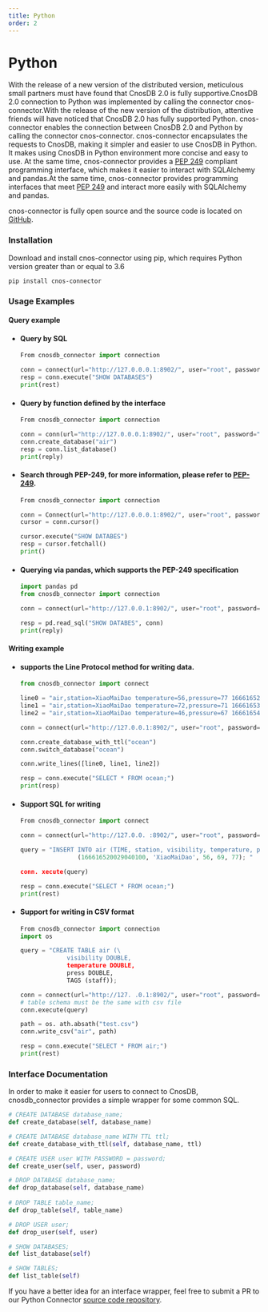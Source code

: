 ```yaml
---
title: Python
order: 2
---
```


# Python

With the release of a new version of the distributed version, meticulous small partners must have found that CnosDB 2.0 is fully supportive.CnosDB 2.0 connection to Python was implemented by calling the connector cnos-connector.With the release of the new version of the distribution, attentive friends will have noticed that CnosDB 2.0 has fully supported Python. cnos-connector enables the connection between CnosDB 2.0 and Python by calling the connector cnos-connector. cnos-connector encapsulates the requests to CnosDB, making it simpler and easier to use CnosDB in Python. It makes using CnosDB in Python environment more concise and easy to use. At the same time, cnos-connector provides a [PEP 249](https://peps.python.org/pep-0249/) compliant programming interface, which makes it easier to interact with SQLAlchemy and pandas.At the same time, cnos-connector provides programming interfaces that meet [PEP 249](https://peps.python.org/pep-0249/) and interact more easily with SQLAlchemy and pandas.

cnos-connector is fully open source and the source code is located on [GitHub](https://github.com/cnosdb/cnosdb-client-python).

### Installation

Download and install cnos-connector using pip, which requires Python version greater than or equal to 3.6

```
pip install cnos-connector
```

### Usage Examples

#### Query example

- #### Query by SQL

  ```python
  From cnosdb_connector import connection

  conn = connect(url="http://127.0.0.0.1:8902/", user="root", password="")
  resp = conn.execute("SHOW DATABASES")
  print(rest)
  ```

- #### Query by function defined by the interface

  ```python
  From cnosdb_connector import connection

  conn = conn(url="http://127.0.0.0.1:8902/", user="root", password="")
  conn.create_database("air")
  resp = conn.list_database()
  print(reply)
  ```

- #### Search through PEP-249, for more information, please refer to [PEP-249](https://peps.python.org/pep-0249/).

  ```python
  From cnosdb_connector import connection

  conn = Connect(url="http://127.0.0.0.1:8902/", user="root", password="")
  cursor = conn.cursor()

  cursor.execute("SHOW DATABES")
  resp = cursor.fetchall()
  print()
  ```

- #### Querying via pandas, which supports the PEP-249 specification

  ```python
  import pandas pd
  from cnosdb_connector import connection

  conn = connect(url="http://127.0.0.1:8902/", user="root", password="")

  resp = pd.read_sql("SHOW DATABES", conn)
  print(reply)
  ```

#### Writing example

- #### supports the Line Protocol method for writing data.

  ```python
  from cnosdb_connector import connect

  line0 = "air,station=XiaoMaiDao temperature=56,pressure=77 1666165200290401000"
  line1 = "air,station=XiaoMaiDao temperature=72,pressure=71 1666165300290401000"
  line2 = "air,station=XiaoMaiDao temperature=46,pressure=67 1666165400290401000"

  conn = connect(url="http://127.0.0.1:8902/", user="root", password="")

  conn.create_database_with_ttl("ocean")
  conn.switch_database("ocean")

  conn.write_lines([line0, line1, line2])

  resp = conn.execute("SELECT * FROM ocean;")
  print(resp)
  ```

- #### Support SQL for writing

  ```python
  From cnosdb_connector import connect

  conn = connect(url="http://127.0.0. :8902/", user="root", password="")

  query = "INSERT INTO air (TIME, station, visibility, temperature, pressu) VALUES
                  (166616520029040100, 'XiaoMaiDao', 56, 69, 77); "

  conn. xecute(query)

  resp = conn.execute("SELECT * FROM ocean;")
  print(rest)
  ```

- #### Support for writing in CSV format

  ```python
  From cnosdb_connector import connection
  import os

  query = "CREATE TABLE air (\
               visibility DOUBLE,
               temperature DOUBLE,
               press DOUBLE,
               TAGS (staff));

  conn = connect(url="http://127. .0.1:8902/", user="root", password="")
  # table schema must be the same with csv file
  conn.execute(query)

  path = os. ath.absath("test.csv")
  conn.write_csv("air", path)

  resp = conn.execute("SELECT * FROM air;")
  print(rest)
  ```

### Interface Documentation

In order to make it easier for users to connect to CnosDB, cnosdb_connector provides a simple wrapper for some common SQL.

```python
# CREATE DATABASE database_name;
def create_database(self, database_name)

# CREATE DATABASE database_name WITH TTL ttl;
def create_database_with_ttl(self, database_name, ttl)

# CREATE USER user WITH PASSWORD = password;
def create_user(self, user, password)

# DROP DATABASE database_name;
def drop_database(self, database_name)
    
# DROP TABLE table_name;
def drop_table(self, table_name)

# DROP USER user;
def drop_user(self, user)

# SHOW DATABASES;
def list_database(self)

# SHOW TABLES;
def list_table(self)
```

If you have a better idea for an interface wrapper, feel free to submit a PR to our Python Connector [source code repository](https://github.com/cnosdb/cnosdb-client-python).
